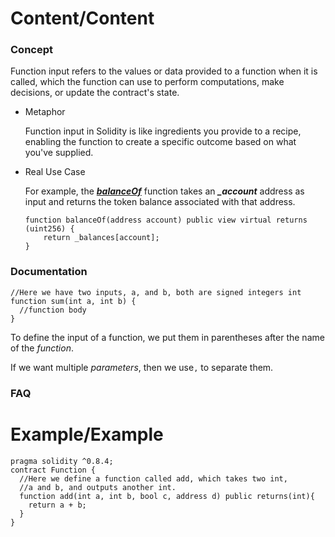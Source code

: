 # Content/Content

### Concept

Function input refers to the values or data provided to a function when it is called, which the function can use to perform computations, make decisions, or update the contract's state.

- Metaphor
    
    Function input in Solidity is like ingredients you provide to a recipe, enabling the function to create a specific outcome based on what you've supplied.
    
- Real Use Case
    
    For example, the ***[balanceOf](https://github.com/OpenZeppelin/openzeppelin-contracts/blob/8186c07a83c09046c6fbaa90a035ee47e4d7d785/contracts/token/ERC20/ERC20.sol#L106C1-L106C1)*** function takes an ***_account*** address as input and returns the token balance associated with that address.
    
    ```solidity
    function balanceOf(address account) public view virtual returns (uint256) {
        return _balances[account];
    }
    ```
    

### Documentation

```solidity
//Here we have two inputs, a, and b, both are signed integers int
function sum(int a, int b) {
  //function body 
}
```

To define the input of a function, we put them in parentheses after the name of the *function*.

If we want multiple *parameters*, then we use`,` to separate them. 

### FAQ

# Example/Example

```solidity
pragma solidity ^0.8.4;
contract Function {
  //Here we define a function called add, which takes two int,
  //a and b, and outputs another int.
  function add(int a, int b, bool c, address d) public returns(int){
    return a + b;
  }
}
```
